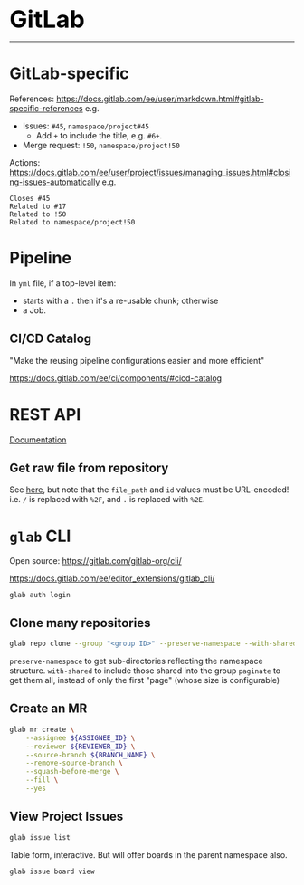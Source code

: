**<span style="font-size:3em;color:black">GitLab</span>**
***


# GitLab-specific

References: https://docs.gitlab.com/ee/user/markdown.html#gitlab-specific-references
e.g.
- Issues: `#45`, `namespace/project#45`
    - Add `+` to include the title, e.g. `#6+`.
- Merge request: `!50`, `namespace/project!50`

Actions: https://docs.gitlab.com/ee/user/project/issues/managing_issues.html#closing-issues-automatically
e.g.
```
Closes #45
Related to #17
Related to !50
Related to namespace/project!50
```

# Pipeline

In `yml` file, if a top-level item:
- starts with a `.` then it's a re-usable chunk; otherwise
- a Job.

## CI/CD Catalog 
"Make the reusing pipeline configurations easier and more efficient"

https://docs.gitlab.com/ee/ci/components/#cicd-catalog

# REST API

[Documentation](https://docs.gitlab.com/ee/api/rest/)

## Get raw file from repository

See [here](https://docs.gitlab.com/ee/api/repository_files.html#get-raw-file-from-repository), but note that the `file_path` and `id` values must be URL-encoded!  i.e. `/` is replaced with `%2F`, and `.` is replaced with `%2E`.


# `glab` CLI

Open source: https://gitlab.com/gitlab-org/cli/

https://docs.gitlab.com/ee/editor_extensions/gitlab_cli/

`glab auth login`

## Clone many repositories
```bash
glab repo clone --group "<group ID>" --preserve-namespace --with-shared --paginate --archived=false 
```

`preserve-namespace` to get sub-directories reflecting the namespace structure.
`with-shared` to include those shared into the group
`paginate` to get them all, instead of only the first "page" (whose size is configurable)

## Create an MR
```bash
glab mr create \
    --assignee ${ASSIGNEE_ID} \
    --reviewer ${REVIEWER_ID} \
    --source-branch ${BRANCH_NAME} \
    --remove-source-branch \
    --squash-before-merge \
    --fill \
    --yes
```

## View Project Issues
```bash
glab issue list
```

Table form, interactive.  But will offer boards in the parent namespace also.
```bash
glab issue board view
```
